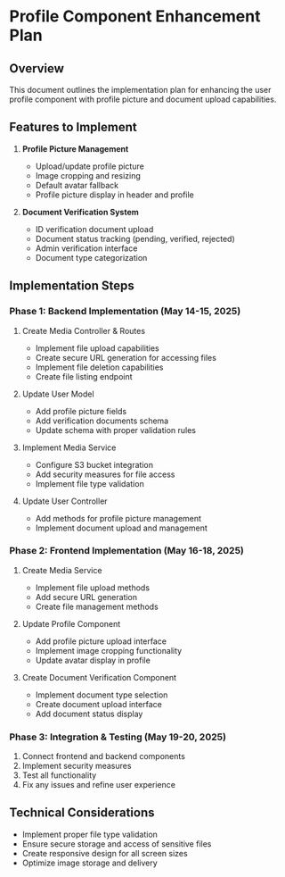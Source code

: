 # Profile Component Enhancement Plan

## Overview
This document outlines the implementation plan for enhancing the user profile component with profile picture and document upload capabilities.

## Features to Implement
1. **Profile Picture Management**
   - Upload/update profile picture
   - Image cropping and resizing
   - Default avatar fallback
   - Profile picture display in header and profile

2. **Document Verification System**
   - ID verification document upload
   - Document status tracking (pending, verified, rejected)
   - Admin verification interface
   - Document type categorization

## Implementation Steps

### Phase 1: Backend Implementation (May 14-15, 2025)
1. Create Media Controller & Routes
   - Implement file upload capabilities
   - Create secure URL generation for accessing files
   - Implement file deletion capabilities
   - Create file listing endpoint

2. Update User Model
   - Add profile picture fields
   - Add verification documents schema
   - Update schema with proper validation rules

3. Implement Media Service
   - Configure S3 bucket integration
   - Add security measures for file access
   - Implement file type validation

4. Update User Controller
   - Add methods for profile picture management
   - Implement document upload and management

### Phase 2: Frontend Implementation (May 16-18, 2025)
1. Create Media Service
   - Implement file upload methods
   - Add secure URL generation
   - Create file management methods

2. Update Profile Component
   - Add profile picture upload interface
   - Implement image cropping functionality
   - Update avatar display in profile

3. Create Document Verification Component
   - Implement document type selection
   - Create document upload interface
   - Add document status display

### Phase 3: Integration & Testing (May 19-20, 2025)
1. Connect frontend and backend components
2. Implement security measures
3. Test all functionality
4. Fix any issues and refine user experience

## Technical Considerations
- Implement proper file type validation
- Ensure secure storage and access of sensitive files
- Create responsive design for all screen sizes
- Optimize image storage and delivery
